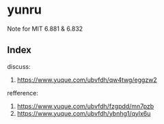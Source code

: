 # yunru
 Note for MIT 6.881 & 6.832


## Index
discuss:
1. https://www.yuque.com/ubvfdh/qw4twg/eggzw2

refference:
1. https://www.yuque.com/ubvfdh/fzgpdd/mn7pzb
2. https://www.yuque.com/ubvfdh/ybnhg1/qylx6u